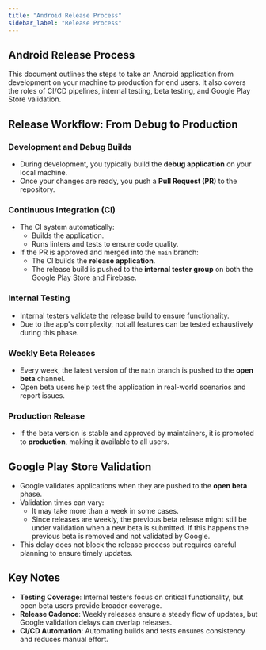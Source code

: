 ```yaml
---
title: "Android Release Process"
sidebar_label: "Release Process"
---
```


## Android Release Process

This document outlines the steps to take an Android application from development on your machine to production for end users. It also covers the roles of CI/CD pipelines, internal testing, beta testing, and Google Play Store validation.

## Release Workflow: From Debug to Production

### Development and Debug Builds

- During development, you typically build the **debug application** on your local machine.
- Once your changes are ready, you push a **Pull Request (PR)** to the repository.

### Continuous Integration (CI)

- The CI system automatically:
  - Builds the application.
  - Runs linters and tests to ensure code quality.
- If the PR is approved and merged into the `main` branch:
  - The CI builds the **release application**.
  - The release build is pushed to the **internal tester group** on both the Google Play Store and Firebase.

### Internal Testing

- Internal testers validate the release build to ensure functionality.
- Due to the app's complexity, not all features can be tested exhaustively during this phase.

### Weekly Beta Releases

- Every week, the latest version of the `main` branch is pushed to the **open beta** channel.
- Open beta users help test the application in real-world scenarios and report issues.

### Production Release

- If the beta version is stable and approved by maintainers, it is promoted to **production**, making it available to all users.

## Google Play Store Validation

- Google validates applications when they are pushed to the **open beta** phase.
- Validation times can vary:
  - It may take more than a week in some cases.
  - Since releases are weekly, the previous beta release might still be under validation when a new beta is submitted. If this happens the previous beta is removed and not validated by Google.
- This delay does not block the release process but requires careful planning to ensure timely updates.

## Key Notes

- **Testing Coverage**: Internal testers focus on critical functionality, but open beta users provide broader coverage.
- **Release Cadence**: Weekly releases ensure a steady flow of updates, but Google validation delays can overlap releases.
- **CI/CD Automation**: Automating builds and tests ensures consistency and reduces manual effort.
